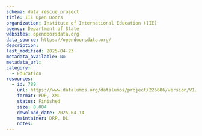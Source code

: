 ```yaml
---
schema: data_rescue_project 
title: IIE Open Doors
organization: Institute of International Education (IIE)
agency: Department of State
websites: opendoorsdata.org
data_source: https://opendoorsdata.org/
description: 
last_modified: 2025-04-23
metadata_available: No
metadata_url: 
category:
  - Education 
resources:
  - id: 789
    url: https://www.datalumos.org/datalumos/project/226686/version/V1/view
    format: PDF, XML
    status: Finished
    size: 0.004
    download_date: 2025-04-14
    maintainer: DRP, DL
    notes: 
---
```

